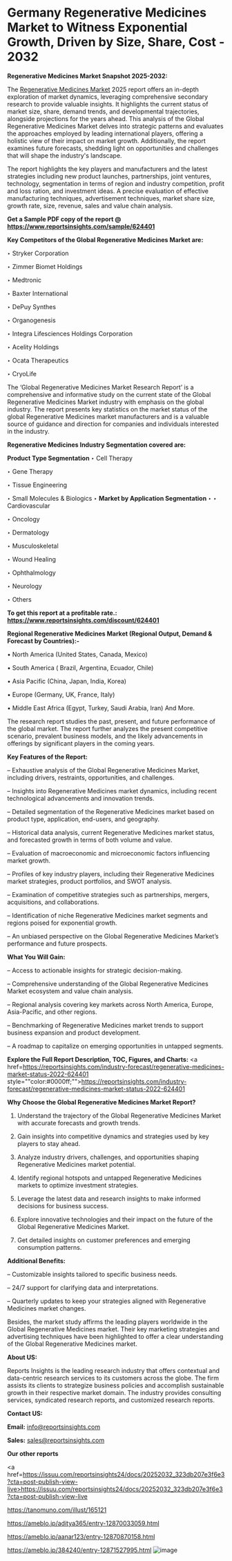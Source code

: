 # Germany Regenerative Medicines Market to Witness Exponential Growth, Driven by Size, Share, Cost - 2032

<strong>Regenerative Medicines Market Snapshot 2025-2032:</strong>

The <a href=https://www.reportsinsights.com/sample/624401>Regenerative Medicines Market</a> 2025 report offers an in-depth exploration of market dynamics, leveraging comprehensive secondary research to provide valuable insights. It highlights the current status of market size, share, demand trends, and developmental trajectories, alongside projections for the years ahead. This analysis of the Global Regenerative Medicines Market delves into strategic patterns and evaluates the approaches employed by leading international players, offering a holistic view of their impact on market growth. Additionally, the report examines future forecasts, shedding light on opportunities and challenges that will shape the industry's landscape.

The report highlights the key players and manufacturers and the latest strategies including new product launches, partnerships, joint ventures, technology, segmentation in terms of region and industry competition, profit and loss ration, and investment ideas. A precise evaluation of effective manufacturing techniques, advertisement techniques, market share size, growth rate, size, revenue, sales and value chain analysis.

<strong>Get a Sample PDF copy of the report @ <a href=https://www.reportsinsights.com/sample/624401 style=color:#0000ff;>https://www.reportsinsights.com/sample/624401</a></strong>

<strong>Key Competitors of the Global Regenerative Medicines Market are:</strong>

‣ Stryker Corporation

‣ Zimmer Biomet Holdings

‣ Medtronic

‣ Baxter International

‣ DePuy Synthes

‣ Organogenesis

‣ Integra Lifesciences Holdings Corporation

‣ Acelity Holdings

‣ Ocata Therapeutics

‣ CryoLife

The ‘Global Regenerative Medicines Market Research Report’ is a comprehensive and informative study on the current state of the Global Regenerative Medicines Market industry with emphasis on the global industry. The report presents key statistics on the market status of the global Regenerative Medicines market manufacturers and is a valuable source of guidance and direction for companies and individuals interested in the industry.

<strong>Regenerative Medicines Industry Segmentation covered are:</strong>

<strong>Product Type Segmentation</strong>
‣
Cell Therapy

‣ Gene Therapy

‣ Tissue Engineering

‣ Small Molecules & Biologics
‣ 
<strong>Market by Application Segmentation</strong>
‣
‣  Cardiovascular

‣ Oncology

‣ Dermatology

‣ Musculoskeletal

‣ Wound Healing

‣ Ophthalmology

‣ Neurology

‣ Others

<strong>To get this report at a profitable rate.: <a href=https://www.reportsinsights.com/discount/624401 style=color:#0000ff;>https://www.reportsinsights.com/discount/624401</a></strong>

<strong>Regional Regenerative Medicines Market (Regional Output, Demand &amp; Forecast by Countries):-</strong>

• North America (United States, Canada, Mexico)

• South America ( Brazil, Argentina, Ecuador, Chile)

• Asia Pacific (China, Japan, India, Korea)

• Europe (Germany, UK, France, Italy)

• Middle East Africa (Egypt, Turkey, Saudi Arabia, Iran) And More.

The research report studies the past, present, and future performance of the global market. The report further analyzes the present competitive scenario, prevalent business models, and the likely advancements in offerings by significant players in the coming years.

<strong>Key Features of the Report:</strong>

– Exhaustive analysis of the Global Regenerative Medicines Market, including drivers, restraints, opportunities, and challenges.

– Insights into Regenerative Medicines market dynamics, including recent technological advancements and innovation trends.

– Detailed segmentation of the Regenerative Medicines market based on product type, application, end-users, and geography.

– Historical data analysis, current Regenerative Medicines market status, and forecasted growth in terms of both volume and value.

– Evaluation of macroeconomic and microeconomic factors influencing market growth.

– Profiles of key industry players, including their Regenerative Medicines market strategies, product portfolios, and SWOT analysis.

– Examination of competitive strategies such as partnerships, mergers, acquisitions, and collaborations.

– Identification of niche Regenerative Medicines market segments and regions poised for exponential growth.

– An unbiased perspective on the Global Regenerative Medicines Market’s performance and future prospects.

<strong>What You Will Gain:</strong>

– Access to actionable insights for strategic decision-making.

– Comprehensive understanding of the Global Regenerative Medicines Market ecosystem and value chain analysis.

– Regional analysis covering key markets across North America, Europe, Asia-Pacific, and other regions.

– Benchmarking of Regenerative Medicines market trends to support business expansion and product development.

– A roadmap to capitalize on emerging opportunities in untapped segments.

<strong>Explore the Full Report Description, TOC, Figures, and Charts:</strong>
<a href=https://reportsinsights.com/industry-forecast/regenerative-medicines-market-status-2022-624401 style=""color:#0000ff;"">https://reportsinsights.com/industry-forecast/regenerative-medicines-market-status-2022-624401</a>

<strong>Why Choose the Global Regenerative Medicines Market Report?</strong>

1. Understand the trajectory of the Global Regenerative Medicines Market with accurate forecasts and growth trends.

2. Gain insights into competitive dynamics and strategies used by key players to stay ahead.

3. Analyze industry drivers, challenges, and opportunities shaping Regenerative Medicines market potential.

4. Identify regional hotspots and untapped Regenerative Medicines markets to optimize investment strategies.

5. Leverage the latest data and research insights to make informed decisions for business success.

6. Explore innovative technologies and their impact on the future of the Global Regenerative Medicines Market.

7. Get detailed insights on customer preferences and emerging consumption patterns.

<strong>Additional Benefits:</strong>

– Customizable insights tailored to specific business needs.

– 24/7 support for clarifying data and interpretations.

– Quarterly updates to keep your strategies aligned with Regenerative Medicines market changes.

Besides, the market study affirms the leading players worldwide in the Global Regenerative Medicines market. Their key marketing strategies and advertising techniques have been highlighted to offer a clear understanding of the Global Regenerative Medicines market.

<strong><strong>About US</strong>:</strong>

Reports Insights is the leading research industry that offers contextual and data-centric research services to its customers across the globe. The firm assists its clients to strategize business policies and accomplish sustainable growth in their respective market domain. The industry provides consulting services, syndicated research reports, and customized research reports.

<strong>Contact US:</strong>

<p class=><b>Email:</b> <a href=mailto:info@reportsinsights.com>info@reportsinsights.com</a></p>
<p class=><b>Sales:</b> <a href=mailto:sales@reportsinsights.com>sales@reportsinsights.com</a></p>

<strong>Our other reports</strong>

<a href=https://issuu.com/reportsinsights24/docs/20252032_323db207e3f6e3?cta=post-publish-view-live>https://issuu.com/reportsinsights24/docs/20252032_323db207e3f6e3?cta=post-publish-view-live</a>

<a href=https://tanomuno.com/illust/165121>https://tanomuno.com/illust/165121</a>

<a href=https://ameblo.jp/aditya365/entry-12870033059.html>https://ameblo.jp/aditya365/entry-12870033059.html</a>

<a href=https://ameblo.jp/aanar123/entry-12870870158.html>https://ameblo.jp/aanar123/entry-12870870158.html</a>

<a href=https://ameblo.jp/384240/entry-12871527995.html>https://ameblo.jp/384240/entry-12871527995.html</a>
![image](https://github.com/user-attachments/assets/cad00618-2c91-4016-a13a-d00deed51e2f)
